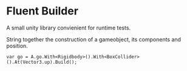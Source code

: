 # Fluent Builder

A small unity library convienient for runtime tests.


String together the construction of a gameobject, its components and position.


`var go = A.go.With<Rigidbody>().With<BoxCollider>().At(Vector3.up).Build();`
